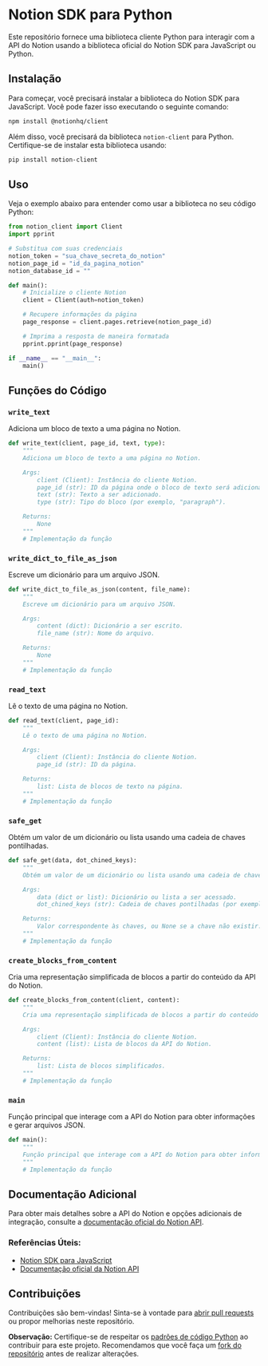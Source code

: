 # Notion SDK para Python

Este repositório fornece uma biblioteca cliente Python para interagir com a API do Notion usando a biblioteca oficial do Notion SDK para JavaScript ou Python.

## Instalação

Para começar, você precisará instalar a biblioteca do Notion SDK para JavaScript. Você pode fazer isso executando o seguinte comando:

```bash
npm install @notionhq/client
```

Além disso, você precisará da biblioteca `notion-client` para Python. Certifique-se de instalar esta biblioteca usando:

```bash
pip install notion-client
```

## Uso

Veja o exemplo abaixo para entender como usar a biblioteca no seu código Python:

```python
from notion_client import Client
import pprint

# Substitua com suas credenciais
notion_token = "sua_chave_secreta_do_notion"
notion_page_id = "id_da_pagina_notion"
notion_database_id = ""

def main():
    # Inicialize o cliente Notion
    client = Client(auth=notion_token)

    # Recupere informações da página
    page_response = client.pages.retrieve(notion_page_id)

    # Imprima a resposta de maneira formatada
    pprint.pprint(page_response)

if __name__ == "__main__":
    main()
```

## Funções do Código

### `write_text`

Adiciona um bloco de texto a uma página no Notion.

```python
def write_text(client, page_id, text, type):
    """
    Adiciona um bloco de texto a uma página no Notion.

    Args:
        client (Client): Instância do cliente Notion.
        page_id (str): ID da página onde o bloco de texto será adicionado.
        text (str): Texto a ser adicionado.
        type (str): Tipo do bloco (por exemplo, "paragraph").

    Returns:
        None
    """
    # Implementação da função
```

### `write_dict_to_file_as_json`

Escreve um dicionário para um arquivo JSON.

```python
def write_dict_to_file_as_json(content, file_name):
    """
    Escreve um dicionário para um arquivo JSON.

    Args:
        content (dict): Dicionário a ser escrito.
        file_name (str): Nome do arquivo.

    Returns:
        None
    """
    # Implementação da função
```

### `read_text`

Lê o texto de uma página no Notion.

```python
def read_text(client, page_id):
    """
    Lê o texto de uma página no Notion.

    Args:
        client (Client): Instância do cliente Notion.
        page_id (str): ID da página.

    Returns:
        list: Lista de blocos de texto na página.
    """
    # Implementação da função
```

### `safe_get`

Obtém um valor de um dicionário ou lista usando uma cadeia de chaves pontilhadas.

```python
def safe_get(data, dot_chined_keys):
    """
    Obtém um valor de um dicionário ou lista usando uma cadeia de chaves pontilhadas.

    Args:
        data (dict or list): Dicionário ou lista a ser acessado.
        dot_chined_keys (str): Cadeia de chaves pontilhadas (por exemplo, "a.b.0.c").

    Returns:
        Valor correspondente às chaves, ou None se a chave não existir.
    """
    # Implementação da função
```

### `create_blocks_from_content`

Cria uma representação simplificada de blocos a partir do conteúdo da API do Notion.

```python
def create_blocks_from_content(client, content):
    """
    Cria uma representação simplificada de blocos a partir do conteúdo da API do Notion.

    Args:
        client (Client): Instância do cliente Notion.
        content (list): Lista de blocos da API do Notion.

    Returns:
        list: Lista de blocos simplificados.
    """
    # Implementação da função
```

### `main`

Função principal que interage com a API do Notion para obter informações e gerar arquivos JSON.

```python
def main():
    """
    Função principal que interage com a API do Notion para obter informações e gerar arquivos JSON.
    """
    # Implementação da função
```

## Documentação Adicional

Para obter mais detalhes sobre a API do Notion e opções adicionais de integração, consulte a [documentação oficial do Notion API](https://developers.notion.com/).

### Referências Úteis:

- [Notion SDK para JavaScript](https://github.com/makenotion/notion-sdk-js)
- [Documentação oficial da Notion API](https://developers.notion.com/)

## Contribuições

Contribuições são bem-vindas! Sinta-se à vontade para [abrir pull requests](https://github.com/seu-username/seu-repositorio-python/fork) ou propor melhorias neste repositório.

**Observação:** Certifique-se de respeitar os [padrões de código Python](https://www.python.org/dev/peps/pep-0008/) ao contribuir para este projeto. Recomendamos que você faça um [fork do repositório](https://docs.github.com/pt/get-started/quickstart/fork-a-repo) antes de realizar alterações.

